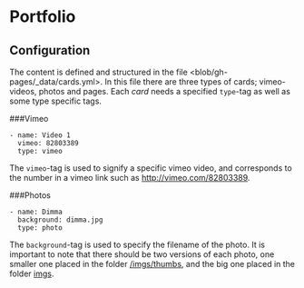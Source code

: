 Portfolio
======

Configuration
-------

The content is defined and structured in the file <blob/gh-pages/_data/cards.yml>. In this file there are three types of cards; vimeo-videos, photos and pages. Each *card* needs a specified `type`-tag as well as some type specific tags.

###Vimeo

	- name: Video 1
	  vimeo: 82803389
	  type: vimeo

The `vimeo`-tag is used to signify a specific vimeo video, and corresponds to
the number in a vimeo link such as <http://vimeo.com/82803389>.

###Photos

	- name: Dimma
	  background: dimma.jpg
	  type: photo

The `background`-tag is used to specify the filename of the photo. It is
important to note that there should be two versions of each photo, one smaller
one placed in the folder [/imgs/thumbs](/imgs/thubs), and the big one placed in the folder
[imgs](imgs).
